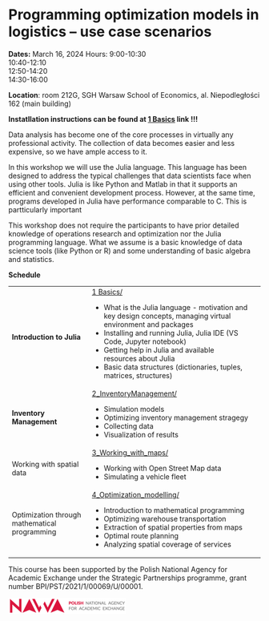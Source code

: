 
# Programming optimization models in logistics – use case scenarios

**Dates:** March 16, 2024
Hours:
	9:00-10:30<br/>
	10:40-12:10<br/>
	12:50-14:20<br/>
	14:30-16:00<br/>

**Location**:
	room 212G, SGH Warsaw School of Economics, al. Niepodległości 162 (main building)


<b> Instatllation instructions can be found at <a href="1_Basics/">1 Basics</a> link !!!</b>

Data analysis has become one of the core processes in virtually any professional activity. The collection of data becomes easier and less expensive, so we have ample access to it.

In this workshop we will use the Julia language. This language has been designed to address the typical challenges that data scientists face when using other tools. Julia is like Python and Matlab in that it supports an efficient and convenient development process. However, at the same time, programs developed in Julia have performance comparable to C.
This is partticularly important

This workshop does not require the participants to have prior detailed knowledge of operations research and optimization nor the Julia programming language.
What we assume is a basic knowledge of data science tools (like Python or R) and some understanding of basic algebra and statistics.

**Schedule**

<table>
<tr><td><b>Introduction to Julia</b></td><td><a href="1_Basics/">1 Basics/</a><br>
<ul>
<li> What is the Julia language - motivation and key design concepts, managing virtual environment and packages
<li> Installing and running Julia, Julia IDE (VS Code, Jupyter notebook)
<li> Getting help in Julia and available resources about Julia
<li> Basic data structures (dictionaries, tuples, matrices, structures)
<ul>
</td><td>&nbsp;</td></tr>

<tr><td><b>Inventory Management</b></td><td><a href="2_InventoryManagement/">2_InventoryManagement/</a><br>
<ul>
<li> Simulation models
<li> Optimizing inventory management stragegy
<li> Collecting data
<li> Visualization of results
</ul>

<tr><td>Working with spatial data</td><td><a href="3_Working_with_maps/">3_Working_with_maps/</a><br>
<ul>
<li> Working with Open Street Map data
<li> Simulating a vehicle fleet
</ul>
</td><td>&nbsp;</td></tr>


<tr><td>Optimization through mathematical programming</td><td><a href="4_Optimization_modelling/">4_Optimization_modelling/</a><br>
<ul>
<li> Introduction to mathematical programming
<li> Optimizing warehouse transportation
<li> Extraction of spatial properties from maps
<li> Optimal route planning
<li> Analyzing spatial coverage of services
</ul>
</td><td>&nbsp;</td></tr>


</table>

This course has been supported by the Polish  National Agency for Academic Exchange under  the Strategic Partnerships programme, grant  number BPI/PST/2021/1/00069/U/00001.

![img](nawalogo.png)
